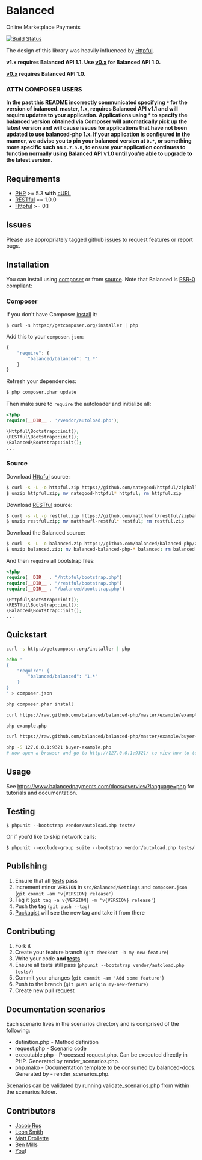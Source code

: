 # Balanced

Online Marketplace Payments

[![Build Status](https://secure.travis-ci.org/balanced/balanced-php.png)](http://travis-ci.org/balanced/balanced-php)

The design of this library was heavily influenced by [Httpful](https://github.com/nategood/httpful).

**v1.x requires Balanced API 1.1. Use [v0.x](https://github.com/balanced/balanced-php/tree/rev0) for Balanced API 1.0.**

**[v0.x](https://github.com/balanced/balanced-php/tree/rev0) requires Balanced API 1.0.**

### ATTN COMPOSER USERS
**In the past this README incorrectly communicated specifying ```*``` for the version of balanced. master, 1.x, requires Balanced API v1.1 and will require updates to your application. Applications using * to specify the balanced version obtained via Composer will automatically pick up the latest version and will cause issues for applications that have not been updated to use balanced-php 1.x. If your application is configured in the manner, we advise you to pin your balanced version at ```0.*```, or something more specific such as ```0.7.5.0```, to ensure your application continues to function normally using Balanced API v1.0 until you're able to upgrade to the latest version.**

## Requirements

- [PHP](http://www.php.net) >= 5.3 **with** [cURL](http://www.php.net/manual/en/curl.installation.php)
- [RESTful](https://github.com/matthewfl/restful) == 1.0.0
- [Httpful](https://github.com/nategood/httpful) >= 0.1

## Issues

Please use appropriately tagged github [issues](https://github.com/balanced/balanced-php/issues) to request features or report bugs.

## Installation

You can install using [composer](#composer) or from [source](#source). Note that Balanced is [PSR-0](https://github.com/php-fig/fig-standards/blob/master/accepted/PSR-0.md) compliant:

### Composer

If you don't have Composer [install](http://getcomposer.org/doc/00-intro.md#installation) it:

    $ curl -s https://getcomposer.org/installer | php

Add this to your `composer.json`:

```javascript
{
    "require": {
        "balanced/balanced": "1.*"
    }
}
```

Refresh your dependencies:

```bash
$ php composer.phar update
```


Then make sure to `require` the autoloader and initialize all:

```php
<?php
require(__DIR__ . '/vendor/autoload.php');

\Httpful\Bootstrap::init();
\RESTful\Bootstrap::init();
\Balanced\Bootstrap::init();
...
```

### Source

Download [Httpful](https://github.com/nategood/httpful) source:

```bash
$ curl -s -L -o httpful.zip https://github.com/nategood/httpful/zipball/v0.2.3;
$ unzip httpful.zip; mv nategood-httpful* httpful; rm httpful.zip
```

Download [RESTful](https://github.com/matthewfl/restful) source:

```bash
$ curl -s -L -o restful.zip https://github.com/matthewfl/restful/zipball/master;
$ unzip restful.zip; mv matthewfl-restful* restful; rm restful.zip
```

Download the Balanced source:

```bash
$ curl -s -L -o balanced.zip https://github.com/balanced/balanced-php/zipball/master
$ unzip balanced.zip; mv balanced-balanced-php-* balanced; rm balanced.zip
```


And then `require` all bootstrap files:

```php
<?php
require(__DIR__ . "/httpful/bootstrap.php")
require(__DIR__ . "/restful/bootstrap.php")
require(__DIR__ . "/balanced/bootstrap.php")

\Httpful\Bootstrap::init();
\RESTful\Bootstrap::init();
\Balanced\Bootstrap::init();
...
```

## Quickstart

```bash
curl -s http://getcomposer.org/installer | php

echo '
{
    "require": {
        "balanced/balanced": "1.*"
    }
}
' > composer.json

php composer.phar install

curl https://raw.github.com/balanced/balanced-php/master/example/example.php > example.php

php example.php

curl https://raw.github.com/balanced/balanced-php/master/example/buyer-example.php > buyer-example.php

php -S 127.0.0.1:9321 buyer-example.php
# now open a browser and go to http://127.0.0.1:9321/ to view how to tokenize cards and add to a buyer
```

## Usage

See https://www.balancedpayments.com/docs/overview?language=php for tutorials and documentation.

## Testing

    $ phpunit --bootstrap vendor/autoload.php tests/

Or if you'd like to skip network calls:

    $ phpunit --exclude-group suite --bootstrap vendor/autoload.php tests/

## Publishing

1. Ensure that **all** [tests](#testing) pass
2. Increment minor `VERSION` in `src/Balanced/Settings` and `composer.json` (`git commit -am 'v{VERSION} release'`)
3. Tag it (`git tag -a v{VERSION} -m 'v{VERSION} release'`)
4. Push the tag (`git push --tag`)
5. [Packagist](http://packagist.org/packages/balanced/balanced) will see the new tag and take it from there

## Contributing

1. Fork it
2. Create your feature branch (`git checkout -b my-new-feature`)
3. Write your code **and [tests](#testing)**
4. Ensure all tests still pass (`phpunit --bootstrap vendor/autoload.php tests/`)
5. Commit your changes (`git commit -am 'Add some feature'`)
6. Push to the branch (`git push origin my-new-feature`)
7. Create new pull request

## Documentation scenarios

Each scenario lives in the scenarios directory and is comprised of the following:

- definition.php - Method definition
- request.php - Scenario code
- executable.php - Processed request.php. Can be executed directly in PHP. Generated by render_scenarios.php.
- php.mako - Documentation template to be consumed by balanced-docs. Generated by - render_scenarios.php.

Scenarios can be validated by running validate_scenarios.php from within the scenarios folder.



## Contributors

* [Jacob Rus](https://github.com/jrus)
* [Leon Smith](https://github.com/leonsmith)
* [Matt Drollette](https://github.com/MDrollette)
* [Ben Mills](https://github.com/remear)
* [You](https://github.com/balanced/balanced-php/issues)!
